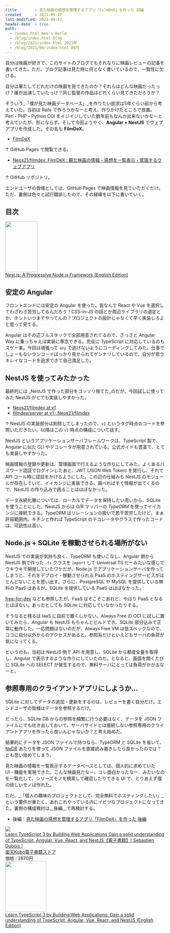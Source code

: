 ```yaml
---
title        : 見た映画の感想を管理するアプリ「FilmDeX」を作った 前編
created      : 2021-09-17
last-modified: 2021-09-17
header-date  : true
path:
  - /index.html Neo's World
  - /blog/index.html Blog
  - /blog/2021/index.html 2021年
  - /blog/2021/09/index.html 09月
---
```


自分は映画が好きで、このサイトのブログでもそれなりに映画レビューの記事を書いてきた。ただ、ブログ記事は見た時に何となく書いているので、一覧性に欠ける。

自分は果たしてどれだけの映画を見てきたのか？それらはどんな映画だったっけ？誰が出演していたっけ？同じ監督の作品はどれくらい見てきただろうか？

そういう_「僕が見た映画データベース」_を作りたい欲求は5年ぐらい前から考えていた。当初は Rails で作ろうかなーと考え、作りかけたところで放置。Perl・PHP・Python CGI をイジイジしていた数年前もなんか出来ないかなーと考えていたが、形にならず。そして今回ようやく、__Angular + NestJS__ でウェブアプリを作成した。その名も __FilmDeX__。

- [FilmDeX](https://neos21.github.io/filmdex/)

↑ GitHub Pages で閲覧できる。

- [Neos21/filmdex: FilmDeX : 観た映画の情報・感想を一覧表示・管理するウェブアプリ](https://github.com/Neos21/filmdex)

↑ GitHub リポジトリ。

エンドユーザの皆様としては、GitHub Pages で映画情報を見ていただくだけ。ただ、裏側は色々と試行錯誤したので、その経緯を以下に書いていく。

## 目次

<div class="ad-amazon">
  <div class="ad-amazon-image">
    <a href="https://www.amazon.co.jp/dp/B07KBY31HF?tag=neos21-22&amp;linkCode=osi&amp;th=1&amp;psc=1">
      <img src="https://m.media-amazon.com/images/I/41fveBeDWmL._SL160_.jpg" width="102" height="160">
    </a>
  </div>
  <div class="ad-amazon-info">
    <div class="ad-amazon-title">
      <a href="https://www.amazon.co.jp/dp/B07KBY31HF?tag=neos21-22&amp;linkCode=osi&amp;th=1&amp;psc=1">Nest.js: A Progressive Node.js Framework (English Edition)</a>
    </div>
  </div>
</div>

## 安定の Angular

フロントエンドには安定の Angular を使った。皆なんで React や Vue を選択してわざわざ苦労してるんだろう？CSS-in-JS の話とか周辺ライブラリの選定とか、ホントいつまでやってんの？プロジェクトの設計じゃなくて早く実装しろよと思って見てる。

Angular はその辺フルスタックで全部用意されてるので、さっさと Angular Way に乗っちゃえば実装に専念できる。完全に TypeScript に対応しているのもスゲー楽。今回は頑張って `any` で逃げないようにコーディングしてみた。仕事でしょーもないウンコードばっかり見せられてゲンナリしているので、自分が思うキレイなコードを追求できて自己満足した。

## NestJS を使ってみたかった

最終的には _NestJS で作った部分をゴッソリ捨てた_のだが、今回試しに使ってみた NestJS がとても実装しやすかった。

- [Neos21/filmdex at v1](https://github.com/Neos21/filmdex/tree/v1)
- [filmdex/server at v1 · Neos21/filmdex](https://github.com/Neos21/filmdex/tree/v1/server)

↑ NestJS の実装部分は削除してしまったので、`v1` というタグ時点のコードを参照いただきたい。以降はこの `v1` 時点の構成について話す。

NestJS というアプリケーションサーバフレームワークは、TypeScript 製で、Angular に似た CLI やデコレータが用意されている。公式ガイドも豊富で、とても実装しやすかった。

映画情報の登録や更新は、管理画面で行えるような作りにしてみた。よくあるパスワード認証でログインしたあと、JWT (JSON Web Token) を発行し、それで API コール時に認証をかけるようにした。この辺の仕組みも NestJS のモジュールが存在していて、イイカンジに実装できる。調べればすぐ情報が出てくるので、NestJS の作り込みで困ることはほぼなかった。

データ永続化層については、ローカルでデータを保持したい思いから、SQLite を使うことにした。NestJS からは O/R マッパーの _TypeORM_ を使ってイイカンジに接続できる。TypeORM はリレーションの扱いで若干苦労したけど、まぁ許容範囲内。キチンと作れば TypeScript のデコレータやクラスで作ったコードは、可読性は高い。

## Node.js + SQLite を稼動させられる場所がない

NestJS での実装が気持ち良く、TypeORM も使いこなし、Angular 側から NestJS 側で作った `.ts` クラスを `import` して Universal TS だーみたいな感じでウキウキで開発していたワケだが、Node.js でアプリケーションサーバを作ってしまうと、それをデプロイ・稼動させられる PaaS のホスティングサービスがほとんどないことを思い出す。さらに、PostgreSQL や MySQL を提供している無料の PaaS はあるが、SQLite を提供している PaaS はほぼなかった。

[free-for-dev](https://github.com/ripienaar/free-for-dev) なども参照したが、FaaS はそこそこあれど、やはり PaaS となるとほぼない。あったとしても SQLite に対応していなかったりする。

そうなると残るは IaaS に自前で置くしかない。Always Free の OCI に試しに置いてみたら、Angular も NestJS もちゃんとビルドでき、SQLite 部分込みで正常に動作した。一応問題はないのだが、Always Free VM は低スペックなので、ココに自分以外からのアクセスがあると、参照系だけといえどもサーバの負荷が気になってくる。

というのも、当初は NestJS 側で API を用意し、SQLite から都度全量を取得し、Angular で表示するような作りにしていたのだ。となると、画面を開くたびに SQLite への SELECT が発生するので、無料サーバにとっては負荷がかかるなーと。

## 参照専用のクライアントアプリにしようか…

SQLite に対してデータの追加・更新をするのは、レビューを書く自分だけ。エンドユーザの皆様はデータを参照するだけ。

だったら、SQLite DB からの参照を頻繁に行う必要はなく、データを JSON ファイルにでも吐き出しておいて、サーバサイドとは接続しない参照専用のクライアントアプリを作ったら良いんじゃないか？と考え始めた。

結果的にデータを JSON ファイルで持つなら、TypeORM と SQLite を省いて、[NeDB](https://github.com/louischatriot/nedb) あたりを使って JSON ファイルを直接読み書きしたら良かったのでは？とも思い始めてしまう。

見た映画の情報を一覧表示するデータベースとしては、個人的に求めていた UI・機能を実現できた。こんな映画見たなー、コレ面白かったなー、みたいなのを一覧化して、シリーズモノを検索して確認したりできる UI で、とりあえず僕の欲しいモノは作れた。

ただ、_「個人の趣味のプロジェクトとして、完全無料でホスティングしたい」_という要件が重たく、あれこれやっている内にイビツなプロジェクトになってきた。裏側の構成検討は__後編__で再検討する。

- 後編：[見た映画の感想を管理するアプリ「FilmDeX」を作った 後編](18-01.html)

<div class="ad-rakuten">
  <div class="ad-rakuten-image">
    <a href="https://hb.afl.rakuten.co.jp/hgc/g00reb42.waxycf23.g00reb42.waxyd080/?pc=https%3A%2F%2Fitem.rakuten.co.jp%2Frakutenkobo-ebooks%2Fd3133a38ca6d317082f4cd7f78b393c4%2F&amp;m=http%3A%2F%2Fm.rakuten.co.jp%2Frakutenkobo-ebooks%2Fi%2F18698031%2F">
      <img src="https://thumbnail.image.rakuten.co.jp/@0_mall/rakutenkobo-ebooks/cabinet/5916/2000007895916.jpg?_ex=128x128">
    </a>
  </div>
  <div class="ad-rakuten-info">
    <div class="ad-rakuten-title">
      <a href="https://hb.afl.rakuten.co.jp/hgc/g00reb42.waxycf23.g00reb42.waxyd080/?pc=https%3A%2F%2Fitem.rakuten.co.jp%2Frakutenkobo-ebooks%2Fd3133a38ca6d317082f4cd7f78b393c4%2F&amp;m=http%3A%2F%2Fm.rakuten.co.jp%2Frakutenkobo-ebooks%2Fi%2F18698031%2F">Learn TypeScript 3 by Building Web Applications Gain a solid understanding of TypeScript, Angular, Vue, React, and NestJS【電子書籍】[ Sebastien Dubois ]</a>
    </div>
    <div class="ad-rakuten-shop">
      <a href="https://hb.afl.rakuten.co.jp/hgc/g00reb42.waxycf23.g00reb42.waxyd080/?pc=https%3A%2F%2Fwww.rakuten.co.jp%2Frakutenkobo-ebooks%2F&amp;m=http%3A%2F%2Fm.rakuten.co.jp%2Frakutenkobo-ebooks%2F">楽天Kobo電子書籍ストア</a>
    </div>
    <div class="ad-rakuten-price">価格 : 2870円</div>
  </div>
</div>

<div class="ad-amazon">
  <div class="ad-amazon-image">
    <a href="https://www.amazon.co.jp/dp/B081FB89BL?tag=neos21-22&amp;linkCode=osi&amp;th=1&amp;psc=1">
      <img src="https://m.media-amazon.com/images/I/51AeDmW+RVL._SL160_.jpg" width="129" height="160">
    </a>
  </div>
  <div class="ad-amazon-info">
    <div class="ad-amazon-title">
      <a href="https://www.amazon.co.jp/dp/B081FB89BL?tag=neos21-22&amp;linkCode=osi&amp;th=1&amp;psc=1">Learn TypeScript 3 by Building Web Applications: Gain a solid understanding of TypeScript, Angular, Vue, React, and NestJS (English Edition)</a>
    </div>
  </div>
</div>

